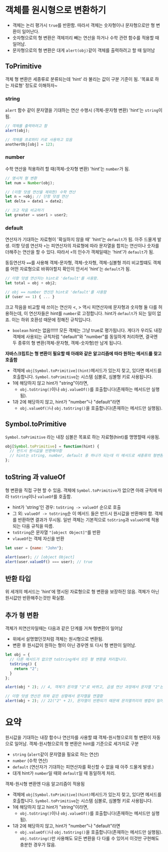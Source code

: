 # 객체를 원시형으로 변환하기
- 객체는 논리 평가시 `true`를 반환함. 따라서 객체는 숫자형이나 문자형으로만 형 변환이 일어난다.
- 숫자형으로의 형 변환은 객체끼리 빼는 연산을 하거나 수학 관련 함수를 적용할 때 일어남.
- 문자형으로의 형 변환은 대게 `alert(obj)`같이 객체를 출력하려고 할 때 일어남

## ToPrimitive
객체 형 변환은 세종류로 분류되는데 'hint' 라 불리는 값이 구분 기준이 됨. '목표로 하는 자료형' 정도로 이해하자~

### string
`alert` 함수 같이 문자열을 기대하는 연산 수행시 (객체-문자형 변환) 'hint'는 `string`이 됨.
```javascript
// 객체를 출력하려고 함
alert(obj);

// 객체를 프로퍼티 키로 사용하고 있음
anotherObj[obj] = 123;
```

### number
수학 연산을 적용하려 할 때(객체-숫자형 변환) 'hint'는 `number`가 됨.
```javascript
// 명시적 형 변환
let num = Number(obj);

// (이항 덧셈 연산을 제외한) 수학 연산
let n = +obj; // 단항 덧셈 연산
let delta = date1 = date2;

// 크고 작음 비교하기
let greater = user1 > user2;
```

### default
연산자가 기대하는 자료형이 '확실하지 않을 때' 'hint'는 `default`가 됨. 아주 드물게 발생.
이항 덧셈 연산자 `+`는 피연산자의 자료형에 따라 문자열을 합치는 연산이나 숫자를 더해주는 연산을 할 수 있다. 따라서 `+`의 인수가 객체일때는 'hint'가 `default`가 됨.

동등연산자 `==`를 사용해 객체-문자형, 객체-숫자형, 객체-심볼형 끼리 비교할떄도 객체를 어떤 자료형으로 바꿔야할지 확인이 안서서 'hint'는 `default`가 됨.
```javascript
// 이항 덧셈 연산자는 hint로 'default'를 사용함.
let total = obj + obj2;

// obj == number 연산은 hint로 'default'를 사용함
if (user == 1) { ... }
```
크고 작음을 비교할 때 쓰이는 연산자 <, > 역시 피연산자에 문자형과 숫자형 둘 다를 허용하는데, 
이 연산자들은 hint를 `number`로 고정합니다. hint가 `default`가 되는 일이 없죠. 이는 하위 호환성 때문에 정해진 규칙입니다.
- `boolean` hint는 없음!!!!!! 모든 객체는 그냥 true로 평가됩니다. 
게다가 우리도 내장 객체에 사용되는 규칙처럼 "default"와 "number"를 동일하게 처리하면, 결국엔 두 종류의 형 변환(객체-문자형, 객체-숫자형)만 남게 됩니다.

**자바스크립트는 형 변환이 필요할 때 아래와 같은 알고리즘에 따라 원하는 메서드를 찾고 호출함**
- 객체에 `obj[Symbol.toPrimitive](hint)`메서드가 있는지 찾고, 있다면 메서드를 호출합니다. `Symbol.toPrimitive`는 시스템 심볼로, 심볼형 키로 사용됩니다.
- 1에 해당하지 않고 hint가 "string"이라면,
  - `obj.toString()`이나 `obj.valueOf()`를 호출합니다(존재하는 메서드만 실행됨).
- 1과 2에 해당하지 않고, hint가 "number"나 "default"라면
  - `obj.valueOf()`나 `obj.toString()`을 호출합니다(존재하는 메서드만 실행됨).

## Symbol.toPrimitive
`Symbol.toPrimitive` 라는 내장 심볼은 목표로 하는 자료형(hint)를 명명할때 사용됨.
```javascript
obj[Symbol.toPrimitive] = function(hint) {
  // 반드시 원시값을 반환해야함
  // hint는 string, number, default 중 하나가 되는데 이 메서드로 세종류의 형변환을 다룰 수 있음.
};
```

## toString 과 valueOf
형 변환을 직접 구현 할 수 있음. 객체에 `Symbol.toPrimitive`가 없으면 아래 규칙에 따라 `toString`이나 `valueOf`를 호출함.
- hint가 'string'인 경우: `toString -> valueOf` 순으로 호출
- 그 외: `valueOf -> toString`순
이 메서드 들은 반드시 원시값을 반환해야 함. 객체를 반환하면 결과가 무시됨.
일반 객체는 기본적으로 `toString`과 `valueOf`에 적용되는 다음 규칙을 따름.
- `toString`은 문자열 `"[object Object]"`를 반환
- `vlaueOf`는 객체 자신을 반환
```javascript
let user = {name: "John"};

alert(user); // [object Object]
alert(user.valueOf() === user); // true
```

## 반환 타입
위 세개의 메서드는 'hint'에 명시된 자료형으로 형 변환을 보장하진 않음. 객체가 아닌 원시값만 반환해주는것만 확실함.


## 추가 형 변환
객체가 피연산자일때는 다음과 같은 단계를 거쳐 형변환이 일어남 
- 위에서 설명했던것처럼 객체는 원시형으로 변환됨.
- 변환 후 원시값이 원하는 형이 아닌 경우엔 또 다시 형 변한이 일어남.
```javascript
let obj = {
  // 다른 메서드가 없으면 toString에서 모든 형 변환을 처리합니다.
  toString() {
    return "2";
  }
};

alert(obj * 2); // 4, 객체가 문자열 "2"로 바뀌고, 곱셈 연산 과정에서 문자열 "2"는 숫자 2로 변경됩니다.

// 이항 덧셈 연산은 위와 같은 상황에서 문자열을 연결함
alert(obj + 2); // 22("2" + 2), 문자열이 반환되기 때문에 문자열끼리의 병합이 일어났습니다.
```


# 요약
원시값을 기대하는 내장 함수나 연산자를 사용할 떄 객체-원시형으로의 형 변환이 자동으로 일어남.
객체-원시형으로의 형 변환은 hint를 기준으로 세가지로 구분
- `string` (`alert`같이 문자열을 필요로 하는 연산)
- `number` (수학 연산)
- `default` (연산자가 기대하는 피연산자를 확신할 수 없을 때 아주 드물게 발생.)
- 대개 hint가 `number`일 때와 `default`일 때 동일하게 처리.

객체-원시형 변환엔 다음 알고리즘이 적용됨
- 객체에 `obj[Symbol.toPrimitive](hint)`메서드가 있는지 찾고, 있다면 메서드를 호출합니다. `Symbol.toPrimitive`는 시스템 심볼로, 심볼형 키로 사용됩니다.
- 1에 해당하지 않고 hint가 "string"이라면,
  - `obj.toString()`이나 `obj.valueOf()`를 호출합니다(존재하는 메서드만 실행됨).
- 1과 2에 해당하지 않고, hint가 "number"나 "default"라면
  - `obj.valueOf()`나 `obj.toString()`을 호출합니다(존재하는 메서드만 실행됨).
`obj.toString()`만 사용해도 모든 변환을 다 다룰 수 있어서 이것만 구현해도 충분한 경우가 많음.

